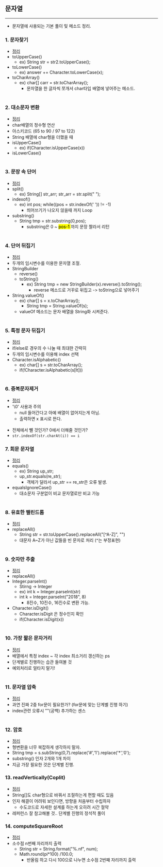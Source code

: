 ## 문자열
-------------------------
- 문자열에 사용되는 기본 풀이 및 메소드 정리.

### 1. 문자찾기 
- [정리](https://github.com/ssu18/TIL/blob/main/Problem%20Solving/Inflearn/String/P1.md)
- toUpperCase()
  - ex) String str = str2.toUpperCase();
- toLowerCase()
  - ex)  answer += Character.toLowerCase(x);
- toCharArray() 
  - ex) char[] carr = str.toCharArray();
    - 문자열을 한 글자씩 쪼개서 char타입 배열에 넣어주는 메소드.<br><br>
### 2. 대소문자 변환
- [정리](https://github.com/ssu18/TIL/blob/main/Problem%20Solving/Inflearn/String/P2.md)
- char배열의 정수형 연산 
- 아스키코드 (65 to 90 / 97 to 122)
- String 배열에 char형을 더했을 때
- isUpperCase()
  - ex) if(Character.isUpperCase(x))
- isLowerCase()<br><br>
### 3. 문장 속 단어
- [정리](https://github.com/ssu18/TIL/blob/main/Problem%20Solving/Inflearn/String/P3.md)
- split()
  - ex) String[] str_arr; str_arr = str.split(" ");
- indexof()
  - ex) int pos;  while((pos = str.indexOf(' ')) != -1)
    - 띄어쓰기가 나오지 않을때 까지 Loop
- substring()
  -  String tmp = str.substring(0,pos); 
     -  substring은 0 ~ <mark> pos-1 </mark>까지 문장 짤라서 리턴  <br><br>
### 4. 단어 뒤집기
- [정리](https://github.com/ssu18/TIL/blob/main/Problem%20Solving/Inflearn/String/P4.md)
- 두개의 임시변수를 이용한 문자열 조절.
- StringBuilder
  - reverse()
  - toString()
    - ex)  String tmp = new StringBuilder(x).reverse().toString();
      -  reverse 메소드로 거꾸로 뒤집고 -> toString으로 넣어주기
- String.valueOf()
  - ex)  char[] s = x.toCharArray();   
    - String tmp = String.valueOf(s); 
  - valueOf 메소드는 문자 배열을 String화 시켜준다.
<br><br>

### 5. 특정 문자 뒤집기
- [정리](https://github.com/ssu18/TIL/blob/main/Problem%20Solving/Inflearn/String/P5.md)
- if/else로 경우의 수 나눌 때 최대한 간략히
- 두개의 임시변수를 이용해 index 선택
- Character.isAlphabetic()
  - ex) char[] s = str.toCharArray();
  -  if(!Character.isAlphabetic(s[lt]))
 <br><br>

### 6. 중복문자제거
- [정리](https://github.com/ssu18/TIL/blob/main/Problem%20Solving/Inflearn/String/P6.md)
- '\0' 사용과 주의 
  - null 들어간다고 아예 배열이 없어지는게 아님.
  - 출력하면 x 표시로 뜬다. <br><br>
- 전체에서 뺄 것인가? 0에서 더해줄 것인가?
- ```str.indexOf(str.charAt(i)) == i```

### 7. 회문 문자열
- [정리](https://github.com/ssu18/TIL/blob/main/Problem%20Solving/Inflearn/String/P7.md)
- equals()
  - ex)  String up_str; 
  - up_str.equals(re_str);
    - 객체가 달라서 up_str == re_str은 오류 발생.
- equalsIgnoreCase() 
  - 대소문자 구분없이 비교 문자열로만 비교 가능
  <br><br>

### 8. 유효한 팰린드롬
- [정리](https://github.com/ssu18/TIL/blob/main/Problem%20Solving/Inflearn/String/P8.md)
- replaceAll() 
  - String str = str.toUpperCase().replaceAll("[^A-Z]", "")
  - 대문자 A~Z가 아닌 값들을 빈 문자로 처리 (^는 부정표현)
  <br><br>

### 9. 숫자만 추출
- [정리](https://github.com/ssu18/TIL/blob/main/Problem%20Solving/Inflearn/String/P9.md)
- replaceAll()
- Integer.parseInt()
  - Stirng -> Integer
  - ex) int k = Integer.parseInt(str)
  - int k = Integer.parseInt("2018", 8) 
    - 8진수, 10진수, 16진수로 변환 가능.
- Character.isDigit() 
  - Character.isDigit 은 정수인지 확인
  - if(Character.isDigit(x)) <br><br>

### 10. 가장 짧은 문자거리
- [정리](https://github.com/ssu18/TIL/blob/main/Problem%20Solving/Inflearn/String/P10.md)
- 배열에서 특정 index ~ 각 index 최소거리 갱신하는 ps
- 단계별로 진행하는 습관 들여볼 것
- 예외처리로 얼타지 말기! <br><br>

### 11. 문자열 압축
- [정리](https://github.com/ssu18/TIL/blob/main/Problem%20Solving/Inflearn/String/P11.md)
- 과연 진짜 2중 for문이 필요한가? (for문에 맞는 단계별 진행 하기)
- index관련 오류시 ""(공백) 추가하는 센스 <br><br>

### 12. 암호
- [정리](https://github.com/ssu18/TIL/blob/main/Problem%20Solving/Inflearn/String/P12.md)
- 형변환을 너무 복잡하게 생각하지 말자.
- String tmp = s.subString(0,7).replace('#','1').replace('*','0');
- substring() 인자 2개와 1개 차이
- 지금 가장 필요한 것은 단계별 진행.

### 13. readVertically(Coplit)
- [정리](https://github.com/ssu18/TIL/blob/main/Problem%20Solving/Coplit/%EB%AC%B8%EC%9E%90%EC%97%B4/readVertically.md)
- String[]도 char형으로 바꿔서 조절하는게 편할 때도 있음
- 인자 해결이 어려워 보인다면, 방향을 처음부터 수립하자
  - 수도코드로 자세한 설계를 하는게 오히려 시간 절약
- 레퍼런스 잘 참고해볼 것.. 단계별 진행의 정석적 풀이

### 14. computeSquareRoot
- [정리](https://github.com/googoo9918/TIL/blob/main/Problem%20Solving/Coplit/%EB%AC%B8%EC%9E%90%EC%97%B4/computeSquareRoot.md)
- 소수점 n번째 자리까지 출력
  - String str = String.format("%.nf", num);
  - Math.round(pi*100) /100.0; 
    - 반올림 하고 다시 100으로 나누면 소수점 2번째 자리까지 출력 
